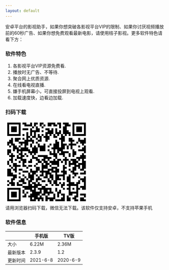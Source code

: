 ```yaml
---
layout: default
---
```


安卓平台的影视助手，如果你想突破各影视平台VIP的限制、如果你讨厌视频播放前的60秒广告、如果你想免费观看最新电影，请使用桔子影视。更多软件特色请看下方：

### 软件特色

1.  各影视平台VIP资源免费看.
2.  播放时无广告、不等待.
3.  聚合网上优质资源.
4.  在线看电视直播.
5.  嫌手机屏幕小，可直接投屏到电视上观看.
6.  加载速度快，边看边加载.

### 扫码下载

![二维码](assets/img/erw.png)
<br>请用浏览器扫码下载，微信无法下载。该软件仅支持安卓，不支持苹果手机


### 软件信息

|     | 手机版  | TV版  |
|  ----  | ----  | ----  |
| 大小  | 6.22M | 2.36M |
| 最新版本  | 2.3.9 | 1.2 |
| 更新时间  | 2021-6-8 | 2020-6-9 |
